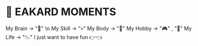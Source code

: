 # 👋 EAKARD MOMENTS 
My Brain -> "🙉" \n
My Skill -> "💀"
My Body  -> "🦴"
My Hobby -> "🎮" , "🍿"
My Life  -> "📉"
I just want to have fun 👉👈
